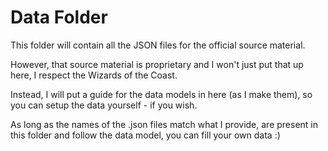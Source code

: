 # Data Folder

This folder will contain all the JSON files for the official source material. 

However, that source material is proprietary and I won't just put that up here, I respect the Wizards of the Coast.

Instead, I will put a guide for the data models in here (as I make them), so you can setup the data yourself - if you wish.

As long as the names of the .json files match what I provide, are present in this folder and follow the data model, you can 
fill your own data :)